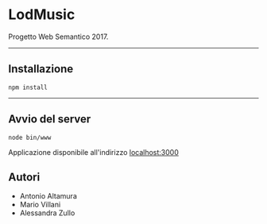 # LodMusic

Progetto Web Semantico 2017.

----
## Installazione
    npm install

----
## Avvio del server
    node bin/www

Applicazione disponibile all'indirizzo [localhost:3000](http://localhost:3000)

## Autori
* Antonio Altamura
* Mario Villani
* Alessandra Zullo
